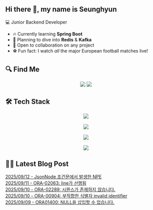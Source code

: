 

## Hi there 👋, my name is Seunghyun

💻 Junior Backend Developer

- 🔥 Currently learning **Spring Boot**
- 🌊 Planning to dive into **Redis** & **Kafka**
- 🤝 Open to collaboration on any project
- ⚽ Fun fact: I watch *all* the major European football matches live!

## 🔍 Find Me

<p align="center">
  <a href="https://velog.io/@cojoop"><img src="https://img.shields.io/badge/Velog-20C997?style=for-the-badge&logo=velog&logoColor=white&link=https://velog.io/@cojoop"/></a>
  <a href="mailto:tmdgus8779@gmail.com"><img src="https://img.shields.io/badge/Gmail-d14836?style=for-the-badge&logo=Gmail&logoColor=white&link=mailto:tmdgus8779@gmail.com"/></a>
</p>

## 🛠️ Tech Stack

<div align="center">
  <img src="https://go-skill-icons.vercel.app/api/icons?i=html,css,bootstrap,js,jquery" />
</div>
&nbsp;
<div align="center">
  <img src="https://go-skill-icons.vercel.app/api/icons?i=py,java,flask,spring,mysql,oracle" />
</div>
&nbsp;
<div align="center">
  <img src="https://skillicons.dev/icons?i=docker,git,github,ubuntu" />
</div>
&nbsp;
<div align="center">
  <img src="https://go-skill-icons.vercel.app/api/icons?i=dbeaver,eclipse,idea,vscode,vim,postman" />
</div>

## ✍🏻 Latest Blog Post

[2025/09/12 - JsonNode 조건문에서 발생한 NPE](https://velog.io/@cojoop/JsonNode-%EC%A1%B0%EA%B1%B4%EB%AC%B8%EC%97%90%EC%84%9C-%EB%B0%9C%EC%83%9D%ED%95%9C-NPE) <br/>
[2025/09/11 - ORA-02063: line가 선행됨](https://velog.io/@cojoop/ORA-02063-line%EA%B0%80-%EC%84%A0%ED%96%89%EB%90%A8) <br/>
[2025/09/10 - ORA-02289: 시퀀스가 존재하지 않습니다.](https://velog.io/@cojoop/ORA-02289-%EC%8B%9C%ED%80%80%EC%8A%A4%EA%B0%80-%EC%A1%B4%EC%9E%AC%ED%95%98%EC%A7%80-%EC%95%8A%EC%8A%B5%EB%8B%88%EB%8B%A4) <br/>
[2025/09/10 - ORA-00904: 부적합한 식별자 invalid identifier](https://velog.io/@cojoop/ORA-00904-%EB%B6%80%EC%A0%81%ED%95%A9%ED%95%9C-%EC%8B%9D%EB%B3%84%EC%9E%90-invalid-identifier) <br/>
[2025/09/09 - ORA01400: NULL을 삽입할 수 없습니다.](https://velog.io/@cojoop/ORA01400-NULL%EC%9D%84-%EC%82%BD%EC%9E%85%ED%95%A0-%EC%88%98-%EC%97%86%EC%8A%B5%EB%8B%88%EB%8B%A4) <br/>
